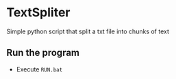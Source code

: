 # TextSpliter
Simple python script that split a txt file into chunks of text
## Run the program
- Execute `RUN.bat`
